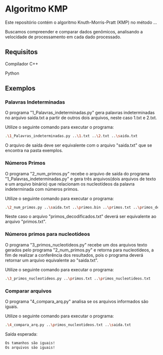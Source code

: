 # Algoritmo KMP

Este repositório contém o algoritmo Knuth-Morris-Pratt (KMP) no método ...

Buscamos compreender e comparar dados genômicos, analisando a velocidade de processamento em cada dado processado.

## Requisitos

Compilador C++

Python

## Exemplos

### Palavras Indeterminadas

O programa "1_Palavras_indeterminadas.py" gera palavras indeterminadas no arquivo saida.txt a partir de outros dois arquivos, neste caso 1.txt e 2.txt. 

Utilize o seguinte comando para executar o programa:

```sh
.\1_Palavras_indeterminadas.py ..\1.txt ..\2.txt ..\saida.txt
```

O arquivo de saída deve ser equivalente com o arquivo "saida.txt" que se encontra na pasta exemplos.

### Números Primos

O programa "2_num_primos.py" recebe o arquivo de saída do programa "1_Palavras_indeterminadas.py" e gera três arquivos(dois arquivos de texto e um arquivo binário) que relacionam os nucleotídeos da palavra indeterminada com números primos.

Utilize o seguinte comando para executar o programa:

```sh
.\2_num_primos.py ..\saida.txt ..\primos.bin ..\primos.txt ..\primos_decodificados.txt
```
Neste caso o arquivo "primos_decodificados.txt" deverá ser equivalente ao arquivo "primos.txt".

### Números primos para nucleotídeos

O programa "3_primos_nucleotideos.py" recebe um dos arquivos texto gerados pelo programa "2_num_primos.py" e retorna para nucleotídeos, a fim de realizar a conferência dos resultados, pois o programa deverá retornar um arquivo equivalente ao "saida.txt".

Utilize o seguinte comando para executar o programa:

```sh
.\3_primos_nucleotideos.py ..\primos.txt ..\primos_nucleotideos.txt
```

### Comparar arquivos

O programa "4_compara_arq.py" analisa se os arquivos informados são iguais.

Utilize o seguinte comando para executar o programa:

```sh
.\4_compara_arq.py ..\primos_nucleotideos.txt ..\saida.txt
```

Saída esperada:

```sh
Os tamanhos são iguais!
Os arquivos são iguais!
```





